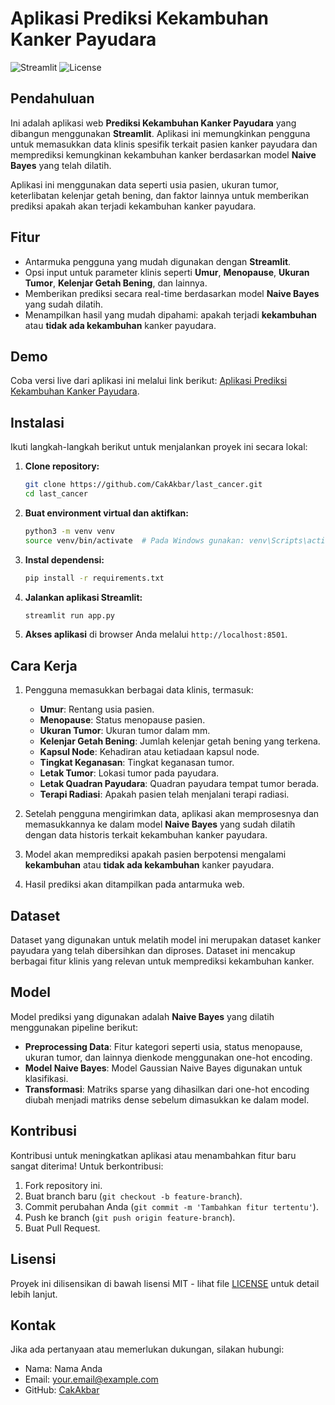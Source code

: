 # Aplikasi Prediksi Kekambuhan Kanker Payudara

![Streamlit](https://img.shields.io/badge/Streamlit-v1.0.0-blue)
![License](https://img.shields.io/badge/License-MIT-green)

## Pendahuluan

Ini adalah aplikasi web **Prediksi Kekambuhan Kanker Payudara** yang dibangun menggunakan **Streamlit**. Aplikasi ini memungkinkan pengguna untuk memasukkan data klinis spesifik terkait pasien kanker payudara dan memprediksi kemungkinan kekambuhan kanker berdasarkan model **Naive Bayes** yang telah dilatih.

Aplikasi ini menggunakan data seperti usia pasien, ukuran tumor, keterlibatan kelenjar getah bening, dan faktor lainnya untuk memberikan prediksi apakah akan terjadi kekambuhan kanker payudara.

## Fitur

- Antarmuka pengguna yang mudah digunakan dengan **Streamlit**.
- Opsi input untuk parameter klinis seperti **Umur**, **Menopause**, **Ukuran Tumor**, **Kelenjar Getah Bening**, dan lainnya.
- Memberikan prediksi secara real-time berdasarkan model **Naive Bayes** yang sudah dilatih.
- Menampilkan hasil yang mudah dipahami: apakah terjadi **kekambuhan** atau **tidak ada kekambuhan** kanker payudara.

## Demo

Coba versi live dari aplikasi ini melalui link berikut: [Aplikasi Prediksi Kekambuhan Kanker Payudara](https://lastcancer-5lihzywmkxpxv7ke3pjndt.streamlit.app/).

## Instalasi

Ikuti langkah-langkah berikut untuk menjalankan proyek ini secara lokal:

1. **Clone repository:**
    ```bash
    git clone https://github.com/CakAkbar/last_cancer.git
    cd last_cancer
    ```

2. **Buat environment virtual dan aktifkan:**
    ```bash
    python3 -m venv venv
    source venv/bin/activate  # Pada Windows gunakan: venv\Scripts\activate
    ```

3. **Instal dependensi:**
    ```bash
    pip install -r requirements.txt
    ```

4. **Jalankan aplikasi Streamlit:**
    ```bash
    streamlit run app.py
    ```

5. **Akses aplikasi** di browser Anda melalui `http://localhost:8501`.

## Cara Kerja

1. Pengguna memasukkan berbagai data klinis, termasuk:
   - **Umur**: Rentang usia pasien.
   - **Menopause**: Status menopause pasien.
   - **Ukuran Tumor**: Ukuran tumor dalam mm.
   - **Kelenjar Getah Bening**: Jumlah kelenjar getah bening yang terkena.
   - **Kapsul Node**: Kehadiran atau ketiadaan kapsul node.
   - **Tingkat Keganasan**: Tingkat keganasan tumor.
   - **Letak Tumor**: Lokasi tumor pada payudara.
   - **Letak Quadran Payudara**: Quadran payudara tempat tumor berada.
   - **Terapi Radiasi**: Apakah pasien telah menjalani terapi radiasi.

2. Setelah pengguna mengirimkan data, aplikasi akan memprosesnya dan memasukkannya ke dalam model **Naive Bayes** yang sudah dilatih dengan data historis terkait kekambuhan kanker payudara.

3. Model akan memprediksi apakah pasien berpotensi mengalami **kekambuhan** atau **tidak ada kekambuhan** kanker payudara.

4. Hasil prediksi akan ditampilkan pada antarmuka web.

## Dataset

Dataset yang digunakan untuk melatih model ini merupakan dataset kanker payudara yang telah dibersihkan dan diproses. Dataset ini mencakup berbagai fitur klinis yang relevan untuk memprediksi kekambuhan kanker.

## Model

Model prediksi yang digunakan adalah **Naive Bayes** yang dilatih menggunakan pipeline berikut:
- **Preprocessing Data**: Fitur kategori seperti usia, status menopause, ukuran tumor, dan lainnya dienkode menggunakan one-hot encoding.
- **Model Naive Bayes**: Model Gaussian Naive Bayes digunakan untuk klasifikasi.
- **Transformasi**: Matriks sparse yang dihasilkan dari one-hot encoding diubah menjadi matriks dense sebelum dimasukkan ke dalam model.

## Kontribusi

Kontribusi untuk meningkatkan aplikasi atau menambahkan fitur baru sangat diterima! Untuk berkontribusi:

1. Fork repository ini.
2. Buat branch baru (`git checkout -b feature-branch`).
3. Commit perubahan Anda (`git commit -m 'Tambahkan fitur tertentu'`).
4. Push ke branch (`git push origin feature-branch`).
5. Buat Pull Request.

## Lisensi

Proyek ini dilisensikan di bawah lisensi MIT - lihat file [LICENSE](LICENSE) untuk detail lebih lanjut.

## Kontak

Jika ada pertanyaan atau memerlukan dukungan, silakan hubungi:

- Nama: Nama Anda
- Email: your.email@example.com
- GitHub: [CakAkbar](https://github.com/CakAkbar)
